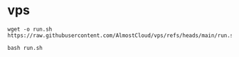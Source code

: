# vps

```
wget -o run.sh https://raw.githubusercontent.com/AlmostCloud/vps/refs/heads/main/run.sh
```

```
bash run.sh
```

